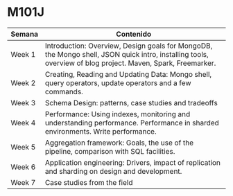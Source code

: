 # M101J
Semana | Contenido
-------|----------
Week 1 | Introduction: Overview, Design goals for MongoDB, the Mongo shell, JSON quick intro, installing tools, overview of blog project. Maven, Spark, Freemarker.
Week 2 | Creating, Reading and Updating Data: Mongo shell, query operators, update operators and a few commands.
Week 3 | Schema Design: patterns, case studies and tradeoffs
Week 4 | Performance: Using indexes, monitoring and understanding performance. Performance in sharded environments. Write performance.
Week 5 | Aggregation framework: Goals, the use of the pipeline, comparison with SQL facilities.
Week 6 | Application engineering: Drivers, impact of replication and sharding on design and development.
Week 7 | Case studies from the field
